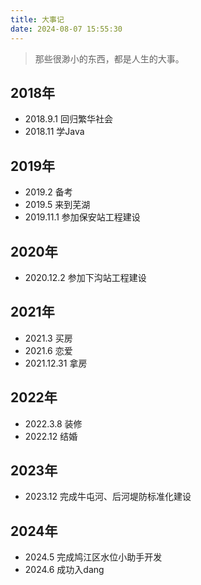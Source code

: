 ```yaml
---
title: 大事记
date: 2024-08-07 15:55:30
---
```


> 那些很渺小的东西，都是人生的大事。

## 2018年

- 2018.9.1 回归繁华社会
- 2018.11 学Java

## 2019年

- 2019.2  备考
- 2019.5  来到芜湖
- 2019.11.1 参加保安站工程建设

## 2020年

- 2020.12.2 参加下沟站工程建设

## 2021年

- 2021.3 买房
- 2021.6 恋爱
- 2021.12.31 拿房

## 2022年

- 2022.3.8 装修
- 2022.12 结婚

## 2023年

- 2023.12 完成牛屯河、后河堤防标准化建设

## 2024年

- 2024.5 完成鸠江区水位小助手开发
- 2024.6 成功入dang